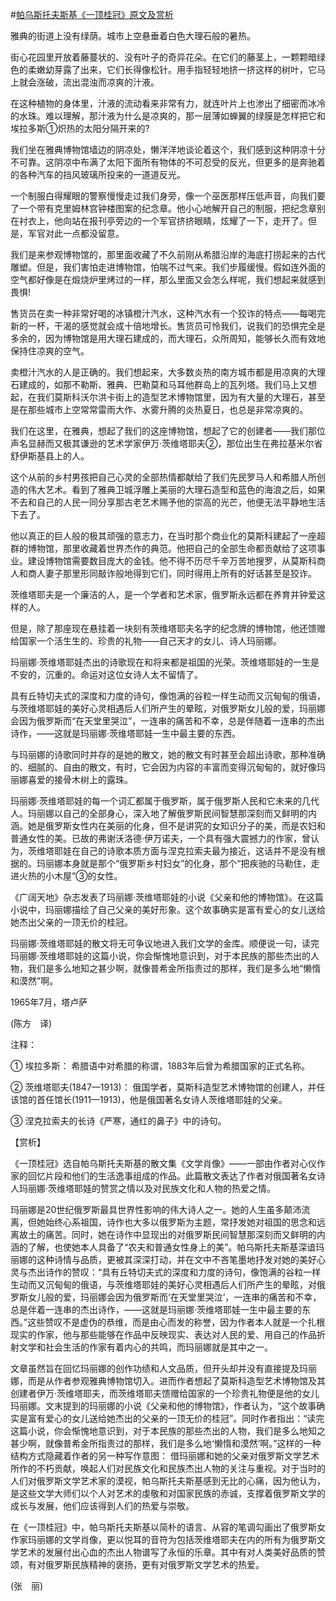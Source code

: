 #[帕乌斯托夫斯基《一顶桂冠》原文及赏析](https://www.vrrw.net/wx/12458.html)

雅典的街道上没有绿荫。城市上空悬垂着白色大理石般的暑热。

街心花园里开放着藤蔓状的、没有叶子的奇异花朵。在它们的藤茎上，一颗颗暗绿色的柔嫩幼芽露了出来，它们长得像松针。用手指轻轻地挤一挤这样的树叶，它马上就会涨破，流出混浊而凉爽的汁液。

在这种植物的身体里，汁液的流动看来非常有力，就连叶片上也渗出了细密而冰冷的水珠。难以理解，那汁液为什么是凉爽的，那一层薄如蝉翼的绿膜是怎样把它和埃拉多斯①炽热的太阳分隔开来的?

我们坐在雅典博物馆墙边的阴凉处，懒洋洋地谈论着这个，我们感到这种阴凉十分不可靠。这阴凉中布满了太阳下面所有物体的不可忍受的反光，但更多的是奔驰着的各种汽车的挡风玻璃所投来的一道道反光。

一个制服白得耀眼的警察慢慢走过我们身旁，像一个巫医那样压低声音，向我们要了一个带有克里姆林宫钟楼图案的纪念章。他小心地解开自己的制服，把纪念章别在衬衣上，他向站在报刊亭旁边的一个军官挤挤眼睛，炫耀了一下，走开了。但是，军官对此一点都没留意。

我们是来参观博物馆的，那里面收藏了不久前刚从希腊沿岸的海底打捞起来的古代雕塑。但是，我们害怕走进博物馆，怕喘不过气来。我们步履缓慢。假如连外面的空气都好像是在煅烧炉里烤过的一样，那么里面又会怎么样呢，我们想起来就感到畏惧!



售货员在卖一种非常好喝的冰镇橙汁汽水，这种汽水有一个狡诈的特点——每喝完新的一杯，干渴的感觉就会成十倍地增长。售货员可怜我们，说我们的恐惧完全是多余的，因为博物馆是用大理石建成的，而大理石，众所周知，能够长久而有效地保持住凉爽的空气。

卖橙汁汽水的人是正确的。我们想起来，大多数炎热的南方城市都是用凉爽的大理石建成的，如那不勒斯、雅典、巴勒莫和马耳他群岛上的瓦列塔。我们马上又想起，在我们莫斯科沃尔洪卡街上的造型艺术博物馆里，因为有大量的大理石，甚至是在那些城市上空常常雷雨大作、水雾升腾的炎热夏日，也总是非常凉爽的。

我们在这里，在雅典，想起了我们的这座博物馆，想起了它的创建者——我们那位声名显赫而又极其谦逊的艺术学家伊万·茨维塔耶夫②，那位出生在弗拉基米尔省舒伊斯基县上的人。

这个从前的乡村男孩把自己心灵的全部热情都献给了我们先民罗马人和希腊人所创造的伟大艺术。看到了雅典卫城浮雕上美丽的大理石造型和蓝色的海浪之后，如果不去和自己的人民一同分享那古老艺术赐予他的崇高的光芒，他便无法平静地生活下去了。

他以真正的巨人般的极其顽强的意志力，在当时那个商业化的莫斯科建起了一座超群的博物馆，那里收藏着世界杰作的典范。他把自己的全部生命都贡献给了这项事业。建设博物馆需要数目庞大的金钱。他不得不历尽千辛万苦地搜罗，从莫斯科商人和商人妻子那里形同敲诈般地得到它们，同时得用上所有的好话甚至是狡诈。

茨维塔耶夫是一个廉洁的人，是一个学者和艺术家，俄罗斯永远都在养育并钟爱这样的人。

但是，除了那座现在悬挂着一块刻有茨维塔耶夫名字的纪念牌的博物馆，他还馈赠给国家一个活生生的、珍贵的礼物——自己天才的女儿、诗人玛丽娜。

玛丽娜·茨维塔耶娃杰出的诗歌现在和将来都是祖国的光荣。茨维塔耶娃的一生是不安的，沉重的。命运对这位女诗人太不留情了。

具有丘特切夫式的深度和力度的诗句，像饱满的谷粒一样生动而又沉甸甸的俄语，与茨维塔耶娃的美好心灵相遇后人们所产生的晕眩，对俄罗斯女儿般的爱，玛丽娜会因为俄罗斯而“在天堂里哭泣”，一连串的痛苦和不幸，总是伴随着一连串的杰出诗作，——这就是玛丽娜·茨维塔耶娃一生中最主要的东西。

与玛丽娜的诗歌同时并存的是她的散文，她的散文有时甚至会超出诗歌，那种准确的、细腻的、自由的散文，有时，它会因为内容的丰富而变得沉甸甸的，就好像玛丽娜喜爱的接骨木树上的露珠。

玛丽娜·茨维塔耶娃的每一个词汇都属于俄罗斯，属于俄罗斯人民和它未来的几代人。玛丽娜以自己的全部身心，深入地了解俄罗斯民间智慧那深刻而又鲜明的内涵。她是俄罗斯女性内在美丽的化身，但不是讲究的女知识分子的美，而是农妇和普通女性的美。已故的弗谢沃洛德·伊万诺夫，一个具有强大震撼力的作家，曾认为，茨维塔耶娃在自己的诗歌本质方面与涅克拉索夫最为接近，这话并不是没有根据的。玛丽娜本身就是那个“俄罗斯乡村妇女”的化身，那个“把疾驰的马勒住，走进火热的小木屋”③的女性。

《广阔天地》杂志发表了玛丽娜·茨维塔耶娃的小说《父亲和他的博物馆》。在这篇小说中，玛丽娜描绘了自己父亲的美好形象。这个故事确实是富有爱心的女儿送给她杰出父亲的一顶无价的桂冠。

玛丽娜·茨维塔耶娃的散文将无可争议地进入我们文学的金库。顺便说一句，读完玛丽娜·茨维塔耶娃的这篇小说，你会惭愧地意识到，对于本民族的那些杰出的人物，我们是多么地知之甚少啊，就像普希金所指责过的那样，我们是多么地“懒惰和漠然”啊。

1965年7月，塔卢萨

(陈方　译)

注释：

① 埃拉多斯： 希腊语中对希腊的称谓，1883年后曾为希腊国家的正式名称。

② 茨维塔耶夫(1847—1913)： 俄国学者，莫斯科造型艺术博物馆的创建人，并任该馆的首任馆长(1911—1913)，他是俄国著名女诗人茨维塔耶娃的父亲。

③ 涅克拉索夫的长诗《严寒，通红的鼻子》中的诗句。

【赏析】

《一顶桂冠》选自帕乌斯托夫斯基的散文集《文学肖像》——一部由作者对心仪作家的回忆片段和他们的生活逸事组成的作品。此篇散文表达了作者对俄国著名女诗人玛丽娜·茨维塔耶娃的赞赏之情以及对民族文化和人物的热爱之情。

玛丽娜是20世纪俄罗斯最具世界性影响的伟大诗人之一。她的人生虽多颠沛流离，但她始终心系祖国，诗作也大多以俄罗斯为主题，常抒发她对祖国的思念和远离故土的痛苦。同时，她在诗作中显现出的对俄罗斯民间智慧那深刻而又鲜明的内涵的了解，也使她本人具备了“农夫和普通女性身上的美”。帕乌斯托夫斯基深谙玛丽娜的这种诗情与品质，更被其深深打动，并在文中不吝笔墨地抒发对她的美好心灵与杰出诗作的赞叹：“具有丘特切夫式的深度和力度的诗句，像饱满的谷粒一样生动而又沉甸甸的俄语，与茨维塔耶娃的美好心灵相遇后人们所产生的晕眩，对俄罗斯女儿般的爱，玛丽娜会因为俄罗斯而‘在天堂里哭泣’，一连串的痛苦和不幸，总是伴着一连串的杰出诗作，——这就是玛丽娜·茨维塔耶娃一生中最主要的东西。”这些赞叹不是虚伪的恭维，而是由心而发的称誉，因为作者本人就是一个扎根现实的作家，他与那些能够在作品中反映现实、表达对人民的爱、用自己的作品折射文学和社会生活的作家有着内心的共鸣，而玛丽娜就是其中之一。

文章虽然旨在回忆玛丽娜的创作功绩和人文品质，但开头却并没有直接提及玛丽娜，而是从作者参观雅典博物馆切入。进而作者想起了莫斯科造型艺术博物馆及其创建者伊万·茨维塔耶夫，而茨维塔耶夫馈赠给国家的一个珍贵礼物便是他的女儿玛丽娜。文末提到的玛丽娜的小说《父亲和他的博物馆》，作者认为，“这个故事确实是富有爱心的女儿送给她杰出的父亲的一顶无价的桂冠”。同时作者指出：“读完这篇小说，你会惭愧地意识到，对于本民族的那些杰出的人物，我们是多么地知之甚少啊，就像普希金所指责过的那样，我们是多么地‘懒惰和漠然’啊。”这样的一种结构方式隐藏着作者的另一种写作意图： 借玛丽娜和她的父亲对俄罗斯文学艺术所作的不朽贡献，唤起人们对民族文化和民族杰出人物的关注与重视。对于当时的人们对俄罗斯文学艺术家的漠视，帕乌斯托夫斯基感到无比的心痛，因为他认为，是这些文学大师们以个人对艺术的虔敬和对国家民族的赤诚，支撑着俄罗斯文学的成长与发展，他们应该得到人们的热爱与崇敬。

在《一顶桂冠》中，帕乌斯托夫斯基以简朴的语言、从容的笔调勾画出了俄罗斯女作家玛丽娜的文学肖像，更以悦耳的音符为包括茨维塔耶夫在内的所有为俄罗斯文学艺术的发展付出心血的杰出人物谱写了永恒的乐章。其中有对人类美好品质的赞颂，有对俄罗斯民族精神的褒扬，更有对俄罗斯文学艺术的热爱。

(张　丽)

